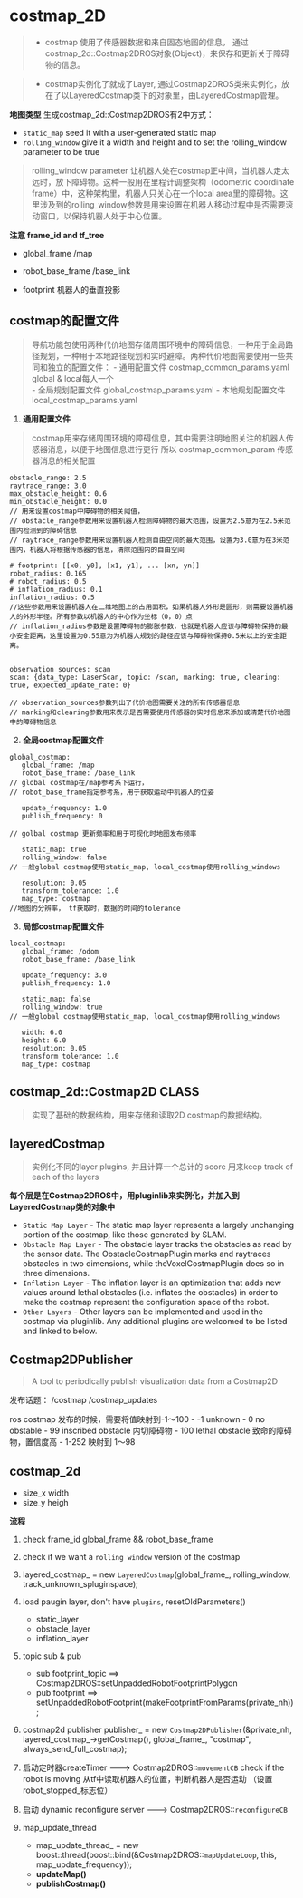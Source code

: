 

# costmap_2D

> -  costmap 使用了传感器数据和来自固态地图的信息，
通过costmap_2d::Costmap2DROS对象(Object)，来保存和更新关于障碍物的信息。

> - costmap实例化了就成了Layer, 通过Costmap2DROS类来实例化，放在了以LayeredCostmap类下的对象里，由LayeredCostmap管理。

**地图类型**
生成costmap_2d::Costmap2DROS有2中方式：
- `static_map` seed it with a user-generated static map
- `rolling_window` give it a width and height and to set the rolling_window parameter to be true
> rolling_window parameter 让机器人处在costmap正中间，当机器人走太远时，放下障碍物。这种一般用在里程计调整架构（odometric coordinate frame）中，这种架构里，机器人只关心在一个local area里的障碍物。这里涉及到的rolling_window参数是用来设置在机器人移动过程中是否需要滚动窗口，以保持机器人处于中心位置。


**注意 frame_id and tf_tree**
- global_frame          /map
- robot_base_frame      /base_link

- footprint 机器人的垂直投影




## costmap的配置文件

> 导航功能包使用两种代价地图存储周围环境中的障碍信息，一种用于全局路径规划，一种用于本地路径规划和实时避障。两种代价地图需要使用一些共同和独立的配置文件：
    - 通用配置文件      costmap_common_params.yaml  global & local每人一个   
    - 全局规划配置文件   global_costmap_params.yaml
    - 本地规划配置文件   local_costmap_params.yaml

1. **通用配置文件**
> costmap用来存储周围环境的障碍信息，其中需要注明地图关注的机器人传感器消息，以便于地图信息进行更行
所以 costmap_common_param 传感器消息的相关配置


```
obstacle_range: 2.5
raytrace_range: 3.0
max_obstacle_height: 0.6
min_obstacle_height: 0.0
// 用来设置costmap中障碍物的相关阈值，
// obstacle_range参数用来设置机器人检测障碍物的最大范围，设置为2.5意为在2.5米范围内检测到的障碍信息
// raytrace_range参数用来设置机器人检测自由空间的最大范围，设置为3.0意为在3米范围内，机器人将根据传感器的信息，清除范围内的自由空间

# footprint: [[x0, y0], [x1, y1], ... [xn, yn]]  
robot_radius: 0.165
# robot_radius: 0.5
# inflation_radius: 0.1
inflation_radius: 0.5
//这些参数用来设置机器人在二维地图上的占用面积，如果机器人外形是圆形，则需要设置机器人的外形半径。所有参数以机器人的中心作为坐标（0，0）点
// inflation_radius参数是设置障碍物的膨胀参数，也就是机器人应该与障碍物保持的最小安全距离，这里设置为0.55意为为机器人规划的路径应该与障碍物保持0.5米以上的安全距离。


observation_sources: scan
scan: {data_type: LaserScan, topic: /scan, marking: true, clearing: true, expected_update_rate: 0}

// observation_sources参数列出了代价地图需要关注的所有传感器信息
// marking和clearing参数用来表示是否需要使用传感器的实时信息来添加或清楚代价地图中的障碍物信息
```

2. **全局costmap配置文件**


```
global_costmap:
   global_frame: /map
   robot_base_frame: /base_link
// global costmap在/map参考系下运行，
// robot_base_frame指定参考系，用于获取运动中机器人的位姿

   update_frequency: 1.0
   publish_frequency: 0

// golbal costmap 更新频率和用于可视化时地图发布频率

   static_map: true
   rolling_window: false
// 一般global costmap使用static_map, local_costmap使用rolling_windows 

   resolution: 0.05
   transform_tolerance: 1.0
   map_type: costmap
//地图的分辨率， tf获取时，数据的时间的tolerance   

```

3. **局部costmap配置文件**

```
local_costmap:
   global_frame: /odom
   robot_base_frame: /base_link

   update_frequency: 3.0
   publish_frequency: 1.0

   static_map: false
   rolling_window: true
// 一般global costmap使用static_map, local_costmap使用rolling_windows    

   width: 6.0
   height: 6.0
   resolution: 0.05
   transform_tolerance: 1.0
   map_type: costmap

```



## costmap_2d::Costmap2D  CLASS
> 实现了基础的数据结构，用来存储和读取2D costmap的数据结构。


## layeredCostmap 
> 实例化不同的layer  plugins, 并且计算一个总计的 score
用来keep track of each of the layers

**每个层是在Costmap2DROS中，用pluginlib来实例化，并加入到LayeredCostmap类的对象中**
- `Static Map Layer` - The static map layer represents a largely unchanging portion of the costmap, like those generated by SLAM.
- `Obstacle Map Layer` - The obstacle layer tracks the obstacles as read by the sensor data. The ObstacleCostmapPlugin marks and raytraces obstacles in two dimensions, while theVoxelCostmapPlugin does so in three dimensions.
- `Inflation Layer` - The inflation layer is an optimization that adds new values around lethal obstacles (i.e. inflates the obstacles) in order to make the costmap represent the configuration space of the robot.
- `Other Layers` - Other layers can be implemented and used in the costmap via pluginlib. Any additional plugins are welcomed to be listed and linked to below.




## Costmap2DPublisher
> A tool to periodically publish visualization data from a Costmap2D

发布话题：
/costmap
/costmap_updates

ros costmap 发布的时候，需要将值映射到-1～100
    - -1 unknown
    - 0 no obstable
    - 99 inscribed obstacle 内切障碍物
    - 100 lethal obstacle 致命的障碍物，置信度高
    - 1-252 映射到 1～98

## costmap_2d

- size_x width
- size_y heigh

**流程**
1. check frame_id  global_frame && robot_base_frame
2. check if we want a `rolling window` version of the costmap
3. layered_costmap_ = new `LayeredCostmap`(global_frame_, rolling_window, track_unknown_spluginspace);
4. load paugin layer, don't have `plugins`, resetOldParameters()
    - static_layer
    - obstacle_layer
    - inflation_layer
5. topic sub & pub
    - sub footprint_topic ==> Costmap2DROS::setUnpaddedRobotFootprintPolygon
    - pub footprint  ==> setUnpaddedRobotFootprint(makeFootprintFromParams(private_nh));

6. costmap2d publisher
    publisher_ = new `Costmap2DPublisher`(&private_nh, layered_costmap_->getCostmap(), global_frame_, "costmap", always_send_full_costmap);

7.  启动定时器createTimer ---> Costmap2DROS::`movementCB` check if the robot is moving 
    从tf中读取机器人的位置，判断机器人是否运动 （设置robot_stopped_标志位）

8.  启动 dynamic reconfigure server ---> Costmap2DROS::`reconfigureCB`

9. map_update_thread
    - map_update_thread_ = new boost::thread(boost::bind(&Costmap2DROS::`mapUpdateLoop`, this, map_update_frequency));
    - **updateMap()**
    - **publishCostmap()**
